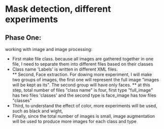 # Mask detection, different experiments

## Phase One:
working with image and image processing:
* First make file class. because all images are gathered together in one file, I need to separate them into different files based on their classes 
* Class name 'Labels' is written in different XML files.  
** Second, Face extraction. For dowing more experiment, I will make two groups of images, the first one will represent the full image  "images will be kept as its". The second group will have only faces.
**  at this step, total number of files "class name" is four, first type "full_image" has two files 'classes' and the second type is face_image has tow files "classes"
* Third, to understand the effect of color, more experiments will be used, such as black and wight, 
* Finally, since the total number of images  is small, image augmentation will be used to produce more images for each class and type 
